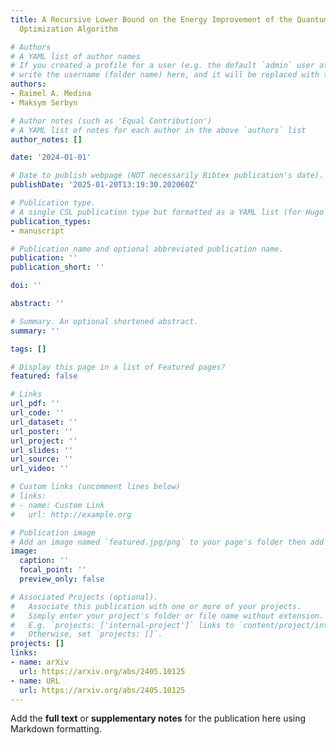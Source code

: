 ```yaml
---
title: A Recursive Lower Bound on the Energy Improvement of the Quantum Approximate
  Optimization Algorithm

# Authors
# A YAML list of author names
# If you created a profile for a user (e.g. the default `admin` user at `content/authors/admin/`), 
# write the username (folder name) here, and it will be replaced with their full name and linked to their profile.
authors:
- Raimel A. Medina
- Maksym Serbyn

# Author notes (such as 'Equal Contribution')
# A YAML list of notes for each author in the above `authors` list
author_notes: []

date: '2024-01-01'

# Date to publish webpage (NOT necessarily Bibtex publication's date).
publishDate: '2025-01-20T13:19:30.202060Z'

# Publication type.
# A single CSL publication type but formatted as a YAML list (for Hugo requirements).
publication_types:
- manuscript

# Publication name and optional abbreviated publication name.
publication: ''
publication_short: ''

doi: ''

abstract: ''

# Summary. An optional shortened abstract.
summary: ''

tags: []

# Display this page in a list of Featured pages?
featured: false

# Links
url_pdf: ''
url_code: ''
url_dataset: ''
url_poster: ''
url_project: ''
url_slides: ''
url_source: ''
url_video: ''

# Custom links (uncomment lines below)
# links:
# - name: Custom Link
#   url: http://example.org

# Publication image
# Add an image named `featured.jpg/png` to your page's folder then add a caption below.
image:
  caption: ''
  focal_point: ''
  preview_only: false

# Associated Projects (optional).
#   Associate this publication with one or more of your projects.
#   Simply enter your project's folder or file name without extension.
#   E.g. `projects: ['internal-project']` links to `content/project/internal-project/index.md`.
#   Otherwise, set `projects: []`.
projects: []
links:
- name: arXiv
  url: https://arxiv.org/abs/2405.10125
- name: URL
  url: https://arxiv.org/abs/2405.10125
---
```


Add the **full text** or **supplementary notes** for the publication here using Markdown formatting.
